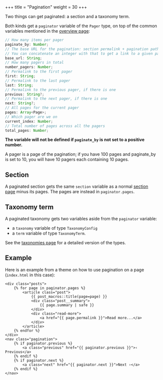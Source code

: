 +++
title = "Pagination"
weight = 30
+++

Two things can get paginated: a section and a taxonomy term.

Both kinds get a `paginator` variable of the `Pager` type, on top of the common variables mentioned in the
[overview page](@/documentation/templates/overview.md):

```ts
// How many items per pager
paginate_by: Number;
// The base URL for the pagination: section permalink + pagination path
// You can concatenate an integer with that to get a link to a given pagination pager.
base_url: String;
// How many pagers in total
number_pagers: Number;
// Permalink to the first pager
first: String;
// Permalink to the last pager
last: String;
// Permalink to the previous pager, if there is one
previous: String?;
// Permalink to the next pager, if there is one
next: String?;
// All pages for the current pager
pages: Array<Page>;
// Which pager are we on
current_index: Number;
// Total number of pages across all the pagers
total_pages: Number;
```

**The variable will not be defined if `paginate_by` is not set to a positive number.**

A pager is a page of the pagination; if you have 100 pages and paginate_by is set to 10, you will have 10 pagers each
containing 10 pages.

## Section

A paginated section gets the same `section` variable as a normal
[section page](@/documentation/templates/pages-sections.md#section-variables)
minus its pages. The pages are instead in `paginator.pages`.

## Taxonomy term

A paginated taxonomy gets two variables aside from the `paginator` variable:

- a `taxonomy` variable of type `TaxonomyConfig`
- a `term` variable of type `TaxonomyTerm`.

See the [taxonomies page](@/documentation/templates/taxonomies.md) for a detailed version of the types.

## Example

Here is an example from a theme on how to use pagination on a page (`index.html` in this case):

```jinja2
<div class="posts">
    {% for page in paginator.pages %}
        <article class="post">
            {{ post_macros::title(page=page) }}
            <div class="post__summary">
                {{ page.summary | safe }}
            </div>
            <div class="read-more">
                <a href="{{ page.permalink }}">Read more...</a>
            </div>
        </article>
    {% endfor %}
</div>
<nav class="pagination">
    {% if paginator.previous %}
        <a class="previous" href="{{ paginator.previous }}">‹ Previous</a>
    {% endif %}
    {% if paginator.next %}
        <a class="next" href="{{ paginator.next }}">Next ›</a>
    {% endif %}
</nav>
```
